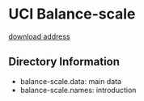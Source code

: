 # UCI Balance-scale

[download address](https://archive.ics.uci.edu/ml/datasets/balance+scale)

## Directory Information

- balance-scale.data: main data
- balance-scale.names: introduction
